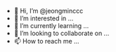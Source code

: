 - 👋 Hi, I’m @jeongminccc
- 👀 I’m interested in ...
- 🌱 I’m currently learning ...
- 💞️ I’m looking to collaborate on ...
- 📫 How to reach me ...

<!---
jeongminccc/jeongminccc is a ✨ special ✨ repository because its `README.md` (this file) appears on your GitHub profile.
You can click the Preview link to take a look at your changes.
--->
